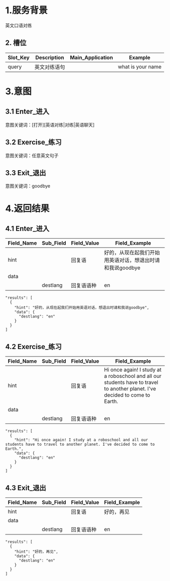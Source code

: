 # 1.服务背景

英文口语对练

## 2. 槽位

| Slot\_Key | Description | Main\_Application | Example |
| --- | --- | --- | --- |
| query | 英文对练语句 |  | what is your name |

# 3.意图

## 3.1 Enter\_进入

意图关键词：[打开][英语对练|对练|英语聊天]

## 3.2 Exercise\_练习

意图关键词：任意英文句子

## 3.3 Exit\_退出

意图关键词：goodbye

# 4.返回结果

## 4.1 Enter\_进入

| **Field\_Name** | **Sub\_Field** | **Field\_Value** | **Field\_Example** |
| --- | --- | --- | --- |
| hint |  | 回复语 | 好的，从现在起我们开始用英语对话，想退出时请和我说goodbye |
| data |  |  |  |
|  | destlang | 回复语语种 | en |

```
"results": [
  {
    "hint": "好的，从现在起我们开始用英语对话，想退出时请和我说goodbye",
    "data": {
      "destlang": "en"
    }
  }
]
```

## 4.2 Exercise\_练习

| **Field\_Name** | **Sub\_Field** | **Field\_Value** | **Field\_Example** |
| --- | --- | --- | --- |
| hint |  | 回复语 | Hi once again! I study at a roboschool and all our students have to travel to another planet. I've decided to come to Earth. |
| data |  |  |  |
|  | destlang | 回复语语种 | en |

```
"results": [
  {
    "hint": "Hi once again! I study at a roboschool and all our students have to travel to another planet. I've decided to come to Earth.",
    "data": {
      "destlang": "en"
    }
  }
]
```

## 4.3 Exit\_退出

| **Field\_Name** | **Sub\_Field** | **Field\_Value** | **Field\_Example** |
| --- | --- | --- | --- |
| hint |  | 回复语 | 好的，再见 |
| data |  |  |  |
|  | destlang | 回复语语种 | en |

```
"results": [
  {
    "hint": "好的，再见",
    "data": {
      "destlang": "en"
    }
  }
]
```
